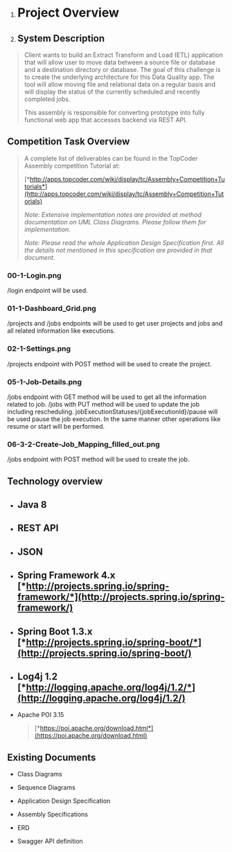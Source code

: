 1.  Project Overview
    ================

2.  System Description
    ------------------

> Client wants to build an Extract Transform and Load (ETL) application
> that will allow user to move data between a source file or database
> and a destination directory or database. The goal of this challenge is
> to create the underlying architecture for this Data Quality app. The
> tool will allow moving file and relational data on a regular basis and
> will display the status of the currently scheduled and recently
> completed jobs.
>
> This assembly is responsible for converting prototype into fully
> functional web app that accesses backend via REST API.

Competition Task Overview
-------------------------

> A complete list of deliverables can be found in the TopCoder Assembly
> competition Tutorial at:
>
> [*http://apps.topcoder.com/wiki/display/tc/Assembly+Competition+Tutorials*](http://apps.topcoder.com/wiki/display/tc/Assembly+Competition+Tutorials)
>
> *Note: Extensive implementation notes are provided at method
> documentation on UML Class Diagrams. Please follow them for
> implementation.*
>
> *Note: Please read the whole Application Design Specification first.
> All the details not mentioned in this specification are provided in
> that document.*

### 00-1-Login.png

/login endpoint will be used.

### 01-1-Dashboard\_Grid.png

/projects and /jobs endpoints will be used to get user projects and jobs
and all related information like executions.

### 02-1-Settings.png

/projects endpoint with POST method will be used to create the project.

### 05-1-Job-Details.png

/jobs endpoint with GET method will be used to get all the information
related to job. /jobs with PUT method will be used to update the job
including rescheduling. jobExecutionStatuses/{jobExecutionId}/pause will
be used pause the job execution. In the same manner other operations
like resume or start will be performed.

### 06-3-2-Create-Job\_Mapping\_filled\_out.png

/jobs endpoint with POST method will be used to create the job.

<span id="_Toc10301867" class="anchor"><span id="_Toc10301854" class="anchor"></span></span>Technology overview
---------------------------------------------------------------------------------------------------------------

-   Java 8
    ------

-   REST API
    --------

-   JSON
    ----

-   Spring Framework 4.x [*http://projects.spring.io/spring-framework/*](http://projects.spring.io/spring-framework/) 
    ------------------------------------------------------------------------------------------------------------------

-   Spring Boot 1.3.x [*http://projects.spring.io/spring-boot/*](http://projects.spring.io/spring-boot/)
    ----------------------------------------------------------------------------------------------------

-   Log4j 1.2 [*http://logging.apache.org/log4j/1.2/*](http://logging.apache.org/log4j/1.2/) 
    -----------------------------------------------------------------------------------------

-   Apache POI 3.15
    > [*https://poi.apache.org/download.html*](https://poi.apache.org/download.html)

Existing Documents
------------------

-   Class Diagrams

-   Sequence Diagrams

-   Application Design Specification

-   Assembly Specifications

-   ERD

-   Swagger API definition


